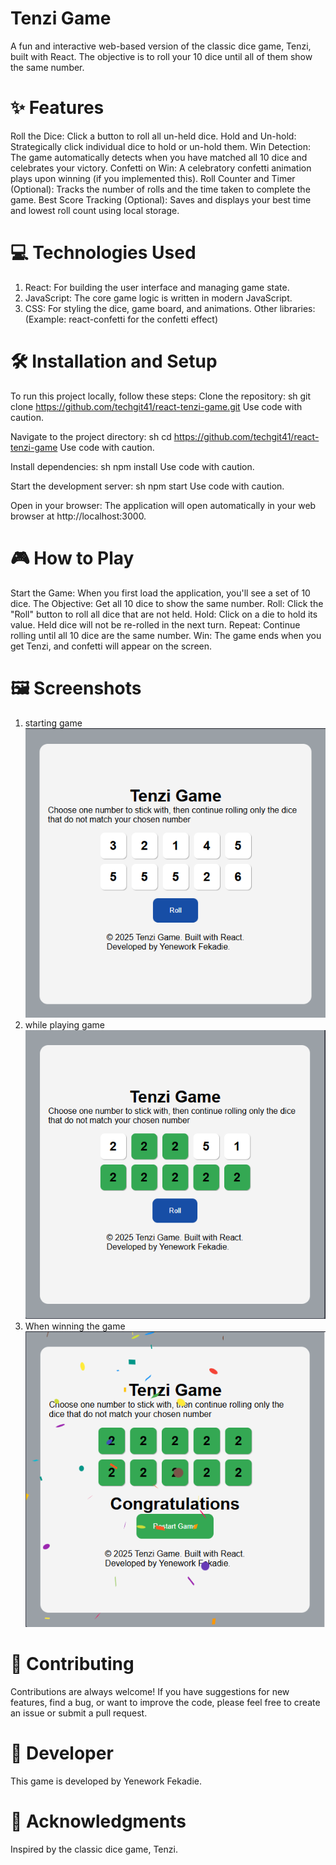 # Tenzi Game
A fun and interactive web-based version of the classic dice game, Tenzi, built with React. The objective is to roll your 10 dice until all of them show the same number.
# ✨ Features
Roll the Dice: Click a button to roll all un-held dice.
Hold and Un-hold: Strategically click individual dice to hold or un-hold them.
Win Detection: The game automatically detects when you have matched all 10 dice and celebrates your victory.
Confetti on Win: A celebratory confetti animation plays upon winning (if you implemented this).
Roll Counter and Timer (Optional): Tracks the number of rolls and the time taken to complete the game.
Best Score Tracking (Optional): Saves and displays your best time and lowest roll count using local storage.
# 💻 Technologies Used
1. React: For building the user interface and managing game state.
2. JavaScript: The core game logic is written in modern JavaScript.
3. CSS: For styling the dice, game board, and animations.
Other libraries: (Example: react-confetti for the confetti effect)
# 🛠️ Installation and Setup
To run this project locally, follow these steps:
Clone the repository:
sh
git clone https://github.com/techgit41/react-tenzi-game.git
Use code with caution.

Navigate to the project directory:
sh
cd https://github.com/techgit41/react-tenzi-game
Use code with caution.

Install dependencies:
sh
npm install
Use code with caution.

Start the development server:
sh
npm start
Use code with caution.

Open in your browser:
The application will open automatically in your web browser at http://localhost:3000.
# 🎮 How to Play
Start the Game: When you first load the application, you'll see a set of 10 dice.
The Objective: Get all 10 dice to show the same number.
Roll: Click the "Roll" button to roll all dice that are not held.
Hold: Click on a die to hold its value. Held dice will not be re-rolled in the next turn.
Repeat: Continue rolling until all 10 dice are the same number.
Win: The game ends when you get Tenzi, and confetti will appear on the screen.
# 🖼️ Screenshots
1. starting game
![starting game.](src/images/initial.png)
2. while playing game
![starting game.](src/images/playing.png)
3. When winning the game
![starting game.](src/images/winning.png)


# 🤝 Contributing
Contributions are always welcome! If you have suggestions for new features, find a bug, or want to improve the code, please feel free to create an issue or submit a pull request.
# 📜 Developer
This game is developed by Yenework Fekadie.
# 👏 Acknowledgments
Inspired by the classic dice game, Tenzi.